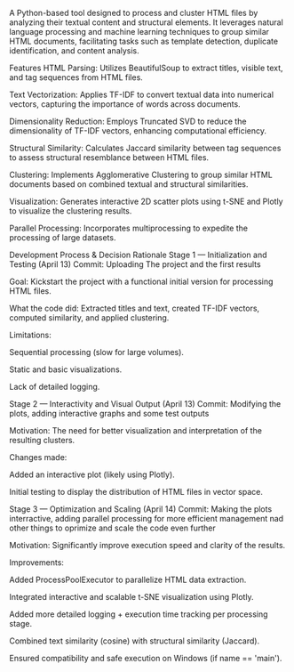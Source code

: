 A Python-based tool designed to process and cluster HTML files by analyzing their textual content and structural elements. It leverages natural language processing and machine learning techniques to group similar HTML documents, facilitating tasks such as template detection, duplicate identification, and content analysis.​

Features HTML Parsing: Utilizes BeautifulSoup to extract titles, visible text, and tag sequences from HTML files.​

Text Vectorization: Applies TF-IDF to convert textual data into numerical vectors, capturing the importance of words across documents.​

Dimensionality Reduction: Employs Truncated SVD to reduce the dimensionality of TF-IDF vectors, enhancing computational efficiency.​

Structural Similarity: Calculates Jaccard similarity between tag sequences to assess structural resemblance between HTML files.​

Clustering: Implements Agglomerative Clustering to group similar HTML documents based on combined textual and structural similarities.​

Visualization: Generates interactive 2D scatter plots using t-SNE and Plotly to visualize the clustering results.​

Parallel Processing: Incorporates multiprocessing to expedite the processing of large datasets.

Development Process & Decision Rationale Stage 1 — Initialization and Testing (April 13) Commit: Uploading The project and the first results

Goal: Kickstart the project with a functional initial version for processing HTML files.

What the code did: Extracted titles and text, created TF-IDF vectors, computed similarity, and applied clustering.

Limitations:

Sequential processing (slow for large volumes).

Static and basic visualizations.

Lack of detailed logging.

Stage 2 — Interactivity and Visual Output (April 13) Commit: Modifying the plots, adding interactive graphs and some test outputs

Motivation: The need for better visualization and interpretation of the resulting clusters.

Changes made:

Added an interactive plot (likely using Plotly).

Initial testing to display the distribution of HTML files in vector space.

Stage 3 — Optimization and Scaling (April 14) Commit: Making the plots interractive, adding parallel processing for more efficient management nad other things to oprimize and scale the code even further

Motivation: Significantly improve execution speed and clarity of the results.

Improvements:

Added ProcessPoolExecutor to parallelize HTML data extraction.

Integrated interactive and scalable t-SNE visualization using Plotly.

Added more detailed logging + execution time tracking per processing stage.

Combined text similarity (cosine) with structural similarity (Jaccard).

Ensured compatibility and safe execution on Windows (if name == 'main').
